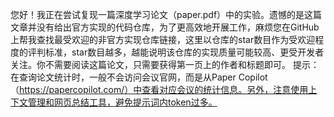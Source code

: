 您好！我正在尝试复现一篇深度学习论文（paper.pdf）中的实验。遗憾的是这篇文章并没有给出官方实现的代码仓库，为了更高效地开展工作，麻烦您在GitHub上帮我查找最受欢迎的非官方实现仓库链接，这里以仓库的star数目作为受欢迎程度的评判标准，star数目越多，越能说明该仓库的实现质量可能较高、更受开发者关注。你不需要阅读这篇论文，只需要获得第一页上的作者和标题即可。
提示：在查询论文统计时，一般不会访问会议官网，而是从Paper Copilot（https://papercopilot.com/）中查看对应会议的统计信息。另外，注意使用上下文管理和网页总结工具，避免提示词内token过多。